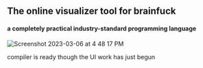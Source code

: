 ## The online visualizer tool for brainfuck
#### a completely practical industry-standard programming language

![Screenshot 2023-03-06 at 4 48 17 PM](https://user-images.githubusercontent.com/46231179/223128279-1afb8892-6a90-4cea-a066-080548549ab8.png)

compiler is ready though the UI work has just begun

